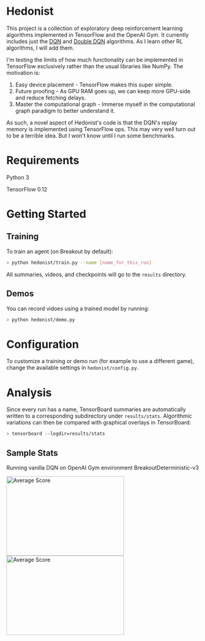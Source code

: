 # Hedonist

This project is a collection of exploratory deep reinforcement learning algorithms implemented in TensorFlow and the OpenAI Gym. It currently includes just the [DQN](https://deepmind.com/research/dqn/) and [Double DQN](https://arxiv.org/abs/1509.06461) algorithms. As I learn other RL algorithms, I will add them.

I'm testing the limits of how much functionality can be implemented in TensorFlow exclusively rather than the usual libraries like NumPy. The motivation is:

1. Easy device placement - TensorFlow makes this super simple.
2. Future proofing - As GPU RAM goes up, we can keep more GPU-side and reduce fetching delays.
3. Master the computational graph - Immerse myself in the computational graph paradigm to better understand it.

As such, a novel aspect of Hedonist's code is that the DQN's replay memory is implemented using TensorFlow ops. This may very well turn out to be a terrible idea. But I won't know until I run some benchmarks.

# Requirements

Python 3

TensorFlow 0.12

# Getting Started

## Training

To train an agent (on Breakout by default):
```bash
> python hedonist/train.py --name [name_for_this_run]
```

All summaries, videos, and checkpoints will go to the `results` directory.

## Demos

You can record vidoes using a trained model by running:
```bash
> python hedonist/demo.py
```

# Configuration

To customize a training or demo run (for example to use a different game), change the available settings in `hedonist/config.py`.


# Analysis

Since every run has a name, TensorBoard summaries are automatically written to a corresponding subdirectory under `results/stats`. Algorithmic variations can then be compared with graphical overlays in TensorBoard:
```bash
> tensorboard --logdir=results/stats
```


## Sample Stats

Running vanilla DQN on OpenAI Gym environment BreakoutDeterministic-v3

<img src="https://raw.githubusercontent.com/nerdoid/hedonist/master/assets/average_score_per_episode.png?raw=true" alt="Average Score" title="Average Score" width="307" height="207">
<img src="https://raw.githubusercontent.com/nerdoid/hedonist/master/assets/max_score_per_episode.png?raw=true" alt="Average Score" title="Average Score" width="307" height="207">
